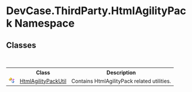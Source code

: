 # DevCase.ThirdParty.HtmlAgilityPack Namespace
 




## Classes
&nbsp;<table><tr><th></th><th>Class</th><th>Description</th></tr><tr><td>![Public class](media/pubclass.gif "Public class")</td><td><a href="T_DevCase_ThirdParty_HtmlAgilityPack_HtmlAgilityPackUtil">HtmlAgilityPackUtil</a></td><td>
Contains HtmlAgilityPack related utilities.</td></tr></table>&nbsp;

